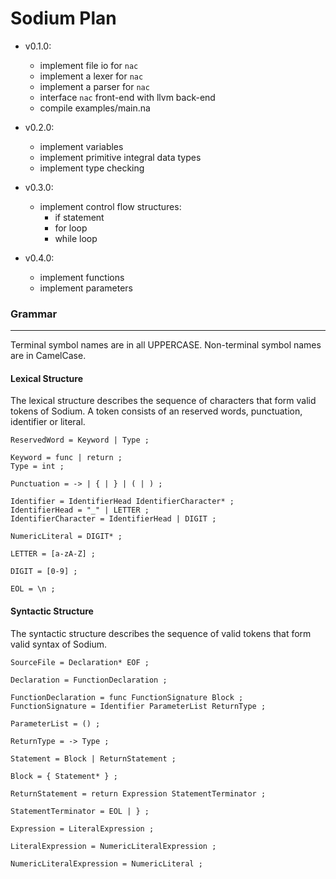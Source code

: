 # Sodium Plan

- v0.1.0:
  - implement file io for `nac`
  - implement a lexer for `nac`
  - implement a parser for `nac`
  - interface `nac` front-end with llvm back-end
  - compile examples/main.na

- v0.2.0:
  - implement variables
  - implement primitive integral data types
  - implement type checking

- v0.3.0:
  - implement control flow structures:
    - if statement
    - for loop
    - while loop

- v0.4.0:
  - implement functions
  - implement parameters

### Grammar
---
Terminal symbol names are in all UPPERCASE.
Non-terminal symbol names are in CamelCase.

#### Lexical Structure
The lexical structure describes the sequence of characters that form valid tokens of Sodium.
A token consists of an reserved words, punctuation, identifier or literal.
```
ReservedWord = Keyword | Type ;

Keyword = func | return ;
Type = int ;

Punctuation = -> | { | } | ( | ) ;

Identifier = IdentifierHead IdentifierCharacter* ;
IdentifierHead = "_" | LETTER ;
IdentifierCharacter = IdentifierHead | DIGIT ;

NumericLiteral = DIGIT* ;

LETTER = [a-zA-Z] ;

DIGIT = [0-9] ;

EOL = \n ;
```

#### Syntactic Structure
The syntactic structure describes the sequence of valid tokens that form valid syntax of Sodium.
```
SourceFile = Declaration* EOF ;
```
```
Declaration = FunctionDeclaration ;

FunctionDeclaration = func FunctionSignature Block ;
FunctionSignature = Identifier ParameterList ReturnType ;

ParameterList = () ;

ReturnType = -> Type ;
```
```
Statement = Block | ReturnStatement ;

Block = { Statement* } ;

ReturnStatement = return Expression StatementTerminator ;

StatementTerminator = EOL | } ;
```
```
Expression = LiteralExpression ;

LiteralExpression = NumericLiteralExpression ;

NumericLiteralExpression = NumericLiteral ;
```

